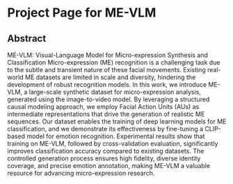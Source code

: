 # Project Page for ME-VLM

## Abstract 

ME-VLM: Visual-Language Model for Micro-expression Synthesis and Classification
Micro-expression (ME) recognition is a challenging task due to the subtle and transient nature of these facial movements. Existing real-world ME datasets are limited in scale and diversity, hindering the development of robust recognition models. In this work, we introduce ME-VLM, a large-scale synthetic dataset for micro-expression analysis, generated using the image-to-video model. By leveraging a structured causal modeling approach, we employ Facial Action Units (AUs) as intermediate representations that drive the generation of realistic ME sequences. Our dataset enables the training of deep learning models for ME classification, and we demonstrate its effectiveness by fine-tuning a CLIP-based model for emotion recognition. Experimental results show that training on ME-VLM, followed by cross-validation evaluation, significantly improves classification accuracy compared to existing datasets. The controlled generation process ensures high fidelity, diverse identity coverage, and precise emotion annotation, making ME-VLM a valuable resource for advancing micro-expression research.
